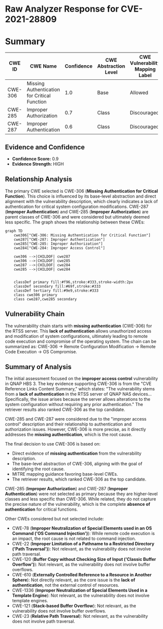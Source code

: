 # Raw Analyzer Response for CVE-2021-28809

# Summary
| CWE ID | CWE Name | Confidence | CWE Abstraction Level | CWE Vulnerability Mapping Label | CWE-Vulnerability Mapping Notes |
|---|---|---|---|---|---|
| CWE-306 | Missing Authentication for Critical Function | 1.0 | Base | Allowed | Primary CWE |
| CWE-285 | Improper Authorization | 0.7 | Class | Discouraged | Secondary Candidate |
| CWE-287 | Improper Authentication | 0.6 | Class | Discouraged | Secondary Candidate |

## Evidence and Confidence

*   **Confidence Score:** 0.9
*   **Evidence Strength:** HIGH

## Relationship Analysis
The primary CWE selected is CWE-306 (**Missing Authentication for Critical Function**). This choice is influenced by its base-level abstraction and direct alignment with the vulnerability description, which clearly indicates a lack of authentication for critical system configuration modifications. CWE-287 (**Improper Authentication**) and CWE-285 (**Improper Authorization**) are parent classes of CWE-306 and were considered but ultimately deemed less specific. The graph shows the relationship between these CWEs:

```mermaid
graph TD
    cwe306["CWE-306: Missing Authentication for Critical Function"]
    cwe287["CWE-287: Improper Authentication"]
    cwe285["CWE-285: Improper Authorization"]
    cwe284["CWE-284: Improper Access Control"]

    cwe306 -->|CHILDOF| cwe287
    cwe306 -->|CHILDOF| cwe285
    cwe287 -->|CHILDOF| cwe284
    cwe285 -->|CHILDOF| cwe284
    

    classDef primary fill:#f96,stroke:#333,stroke-width:2px
    classDef secondary fill:#69f,stroke:#333
    classDef tertiary fill:#9e9,stroke:#333
    class cwe306 primary
    class cwe287,cwe285 secondary
```

## Vulnerability Chain
The vulnerability chain starts with **missing authentication** (CWE-306) for the RTSS server. This **lack of authentication** allows unauthorized access and modification of system configurations, ultimately leading to remote code execution and compromise of the operating system. The chain can be summarized as: CWE-306 -> Remote Configuration Modification -> Remote Code Execution -> OS Compromise.

## Summary of Analysis
The initial assessment focused on the **improper access control** vulnerability in QNAP HBS 3. The key evidence supporting CWE-306 is from the "CVE Reference Links Content Summary," which states: "The vulnerability stems from a **lack of authentication** in the RTSS server of QNAP NAS devices... Specifically, the issue arises because the server allows alterations to the system configuration without requiring any prior authentication." The retriever results also ranked CWE-306 as the top candidate.

CWE-285 and CWE-287 were considered due to the "improper access control" description and their relationship to authentication and authorization issues. However, CWE-306 is more precise, as it directly addresses the **missing authentication**, which is the root cause.

The final decision to use CWE-306 is based on:
  - Direct evidence of **missing authentication** from the vulnerability description.
  - The base-level abstraction of CWE-306, aligning with the goal of identifying the root cause.
  - MITRE mapping guidance favoring base-level CWEs.
  - The retriever results, which ranked CWE-306 as the top candidate.

CWE-285 (**Improper Authorization**) and CWE-287 (**Improper Authentication**) were not selected as primary because they are higher-level classes and less specific than CWE-306. While related, they do not capture the precise nature of the vulnerability, which is the complete **absence of authentication** for critical functions.

Other CWEs considered but not selected include:

*   CWE-78 (**Improper Neutralization of Special Elements used in an OS Command ('OS Command Injection')**): While remote code execution is an impact, the root cause is not related to command injection.
*   CWE-22 (**Improper Limitation of a Pathname to a Restricted Directory ('Path Traversal')**): Not relevant, as the vulnerability does not involve path traversal.
*   CWE-120 (**Buffer Copy without Checking Size of Input ('Classic Buffer Overflow')**): Not relevant, as the vulnerability does not involve buffer overflows.
*   CWE-610 (**Externally Controlled Reference to a Resource in Another Sphere**): Not directly relevant, as the core issue is the **lack of authentication**, not the external control of resources.
*   CWE-1336 (**Improper Neutralization of Special Elements Used in a Template Engine**): Not relevant, as the vulnerability does not involve template engines.
*   CWE-121 (**Stack-based Buffer Overflow**): Not relevant, as the vulnerability does not involve buffer overflows.
*   CWE-23 (**Relative Path Traversal**): Not relevant, as the vulnerability does not involve path traversal.